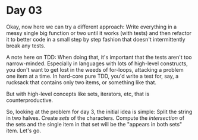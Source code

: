 # Day 03
Okay, now here we can try a different approach: Write everything 
in a messy single big function or two until it works (with tests) and then 
refactor it to better code in a small step by step fashion that doesn't 
intermittently break any tests.

A note here on TDD: When doing that, it's important that the tests aren't 
too narrow-minded. Especially in languages with lots of high-level constructs, 
you don't want to get lost in the weeds of for-loops, attacking a problem 
one item at a time. In hard-core pure TDD, you'd write a test for, say, 
a rucksack that contains only two items, or something like that. 

But with high-level concepts like sets, iterators, etc, that is counterproductive.

So, looking at the problem for day 3, the initial idea is simple: Split the string in two 
halves. Create _sets_ of the characters. Compute the _intersection_ of the sets and the 
single item in that set will be the "appears in both sets" item. Let's go.